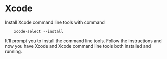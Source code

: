 # Xcode

Install Xcode command line tools with command

```
    xcode-select --install
```

It'll prompt you to install the command line tools. Follow the instructions and now you have Xcode and Xcode command line tools both installed and running.

